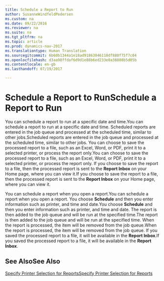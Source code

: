 ```yaml
---
title: Schedule a Report to Run
author: SusanneWindfeldPedersen
ms.custom: na
ms.date: 09/22/2016
ms.reviewer: na
ms.suite: na
ms.tgt_pltfrm: na
ms.topic: article
ms.prod: dynamics-nav-2017
ms.translationtype: Human Translation
ms.sourcegitcommit: 6b60b1344a1e18ad91863046110df880f75f7c04
ms.openlocfilehash: d3aa98ffdaf6d9d1e88b6ed233e8a38808b5d05b
ms.contentlocale: en-gb
ms.lasthandoff: 07/19/2017

---
```

    
# <a name="schedule-a-report-to-run"></a><span data-ttu-id="699d8-102">Schedule a Report to Run</span><span class="sxs-lookup"><span data-stu-id="699d8-102">Schedule a Report to Run</span></span>
<span data-ttu-id="699d8-103">You can schedule a report to run at a specific date and time.</span><span class="sxs-lookup"><span data-stu-id="699d8-103">You can schedule a report to run at a specific date and time.</span></span> <span data-ttu-id="699d8-104">Scheduled reports are entered in the job queue and processed at the scheduled time, similar to other jobs.</span><span class="sxs-lookup"><span data-stu-id="699d8-104">Scheduled reports are entered in the job queue and processed at the scheduled time, similar to other jobs.</span></span> <span data-ttu-id="699d8-105">You can choose to save the processed report to a file, such as an Excel, Word, or PDF, print it to a selected printer, or process the report only.</span><span class="sxs-lookup"><span data-stu-id="699d8-105">You can choose to save the processed report to a file, such as an Excel, Word, or PDF, print it to a selected printer, or process the report only.</span></span> <span data-ttu-id="699d8-106">If you choose to save the report to a file, then the processed report is sent to the **Report Inbox** on your Home page, where you can view it.</span><span class="sxs-lookup"><span data-stu-id="699d8-106">If you choose to save the report to a file, then the processed report is sent to the **Report Inbox** on your Home page, where you can view it.</span></span> 

<span data-ttu-id="699d8-107">You can schedule a report when you open a report.</span><span class="sxs-lookup"><span data-stu-id="699d8-107">You can schedule a report when you open a report.</span></span> <span data-ttu-id="699d8-108">You choose **Schedule** and then you enter information such as printer, and time and date.</span><span class="sxs-lookup"><span data-stu-id="699d8-108">You choose **Schedule** and then you enter information such as printer, and time and date.</span></span> <span data-ttu-id="699d8-109">The report is then added to the job queue and will be run at the specified time.</span><span class="sxs-lookup"><span data-stu-id="699d8-109">The report is then added to the job queue and will be run at the specified time.</span></span> <span data-ttu-id="699d8-110">When the report is processed, the item will be removed from the job queue.</span><span class="sxs-lookup"><span data-stu-id="699d8-110">When the report is processed, the item will be removed from the job queue.</span></span> <span data-ttu-id="699d8-111">If you saved the processed report to a file, it will be available in the **Report Inbox**.</span><span class="sxs-lookup"><span data-stu-id="699d8-111">If you saved the processed report to a file, it will be available in the **Report Inbox**.</span></span>

## <a name="see-also"></a><span data-ttu-id="699d8-112">See Also</span><span class="sxs-lookup"><span data-stu-id="699d8-112">See Also</span></span>
[<span data-ttu-id="699d8-113">Specify Printer Selection for Reports</span><span class="sxs-lookup"><span data-stu-id="699d8-113">Specify Printer Selection for Reports</span></span>](ui-specify-printer-selection-reports.md) 

 


